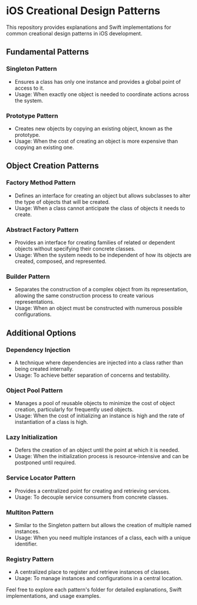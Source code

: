 # iOS Creational Design Patterns

This repository provides explanations and Swift implementations for common creational design patterns in iOS development.

## Fundamental Patterns

### Singleton Pattern
- Ensures a class has only one instance and provides a global point of access to it.
- Usage: When exactly one object is needed to coordinate actions across the system.

### Prototype Pattern
- Creates new objects by copying an existing object, known as the prototype.
- Usage: When the cost of creating an object is more expensive than copying an existing one.

## Object Creation Patterns

### Factory Method Pattern
- Defines an interface for creating an object but allows subclasses to alter the type of objects that will be created.
- Usage: When a class cannot anticipate the class of objects it needs to create.

### Abstract Factory Pattern
- Provides an interface for creating families of related or dependent objects without specifying their concrete classes.
- Usage: When the system needs to be independent of how its objects are created, composed, and represented.

### Builder Pattern
- Separates the construction of a complex object from its representation, allowing the same construction process to create various representations.
- Usage: When an object must be constructed with numerous possible configurations.

## Additional Options

### Dependency Injection
- A technique where dependencies are injected into a class rather than being created internally.
- Usage: To achieve better separation of concerns and testability.

### Object Pool Pattern
- Manages a pool of reusable objects to minimize the cost of object creation, particularly for frequently used objects.
- Usage: When the cost of initializing an instance is high and the rate of instantiation of a class is high.

### Lazy Initialization
- Defers the creation of an object until the point at which it is needed.
- Usage: When the initialization process is resource-intensive and can be postponed until required.

### Service Locator Pattern
- Provides a centralized point for creating and retrieving services.
- Usage: To decouple service consumers from concrete classes.

### Multiton Pattern
- Similar to the Singleton pattern but allows the creation of multiple named instances.
- Usage: When you need multiple instances of a class, each with a unique identifier.

### Registry Pattern
- A centralized place to register and retrieve instances of classes.
- Usage: To manage instances and configurations in a central location.

Feel free to explore each pattern's folder for detailed explanations, Swift implementations, and usage examples.
